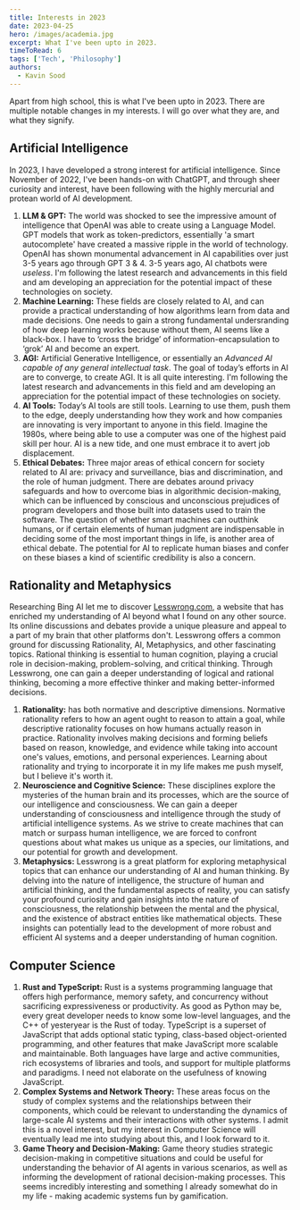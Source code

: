```yaml
---
title: Interests in 2023
date: 2023-04-25
hero: /images/academia.jpg
excerpt: What I've been upto in 2023.
timeToRead: 6
tags: ['Tech', 'Philosophy']
authors:
  - Kavin Sood
---
```


Apart from high school, this is what I've been upto in 2023. There are multiple notable changes in my interests. I will go over what they are, and what they signify.

## Artificial Intelligence
In 2023, I have developed a strong interest for artificial intelligence. Since November of 2022, I've been hands-on with ChatGPT, and through sheer curiosity and interest, have been following with the highly mercurial and protean world of AI development.
1. **LLM & GPT:** The world was shocked to see the impressive amount of intelligence that OpenAI was able to create using a Language Model. GPT models that work as token-predictors, essentially 'a smart autocomplete' have created a massive ripple in the world of technology. OpenAI has shown monumental advancement in AI capabilities over just 3-5 years ago through GPT 3 & 4. 3-5 years ago, AI chatbots were _useless_. I'm following the latest research and advancements in this field and am developing an appreciation for the potential impact of these technologies on society.
2. **Machine Learning:** These fields are closely related to AI, and can provide a practical understanding of how algorithms learn from data and made decisions. One needs to gain a strong fundamental undersranding of how deep learning works because without them, AI seems like a black-box. I have to ‘cross the bridge’ of information-encapsulation to ‘grok’ AI and become an expert.
3. **AGI:** Artificial Generative Intelligence, or essentially an _Advanced AI capable of any general intellectual task_. The goal of today’s efforts in AI are to converge, to create AGI. It is all quite interesting. I'm following the latest research and advancements in this field and am developing an appreciation for the potential impact of these technologies on society.
4. **AI Tools:** Today’s AI tools are still tools. Learning to use them, push them to the edge, deeply understanding how they work and how companies are innovating is very important to anyone in this field. Imagine the 1980s, where being able to use a computer was one of the highest paid skill per hour. AI is a new tide, and one must embrace it to avert job displacement.
5. **Ethical Debates:** Three major areas of ethical concern for society related to AI are: privacy and surveillance, bias and discrimination, and the role of human judgment. There are debates around privacy safeguards and how to overcome bias in algorithmic decision-making, which can be influenced by conscious and unconscious prejudices of program developers and those built into datasets used to train the software. The question of whether smart machines can outthink humans, or if certain elements of human judgment are indispensable in deciding some of the most important things in life, is another area of ethical debate. The potential for AI to replicate human biases and confer on these biases a kind of scientific credibility is also a concern.

## Rationality and Metaphysics
Researching Bing AI let me to discover [Lesswrong.com](http://Lesswrong.com), a website that has enriched my understanding of AI beyond what I found on any other source. Its online discussions and debates provide a unique pleasure and appeal to a part of my brain that other platforms don't. Lesswrong offers a common ground for discussing Rationality, AI, Metaphysics, and other fascinating topics. Rational thinking is essential to human cognition, playing a crucial role in decision-making, problem-solving, and critical thinking. Through Lesswrong, one can gain a deeper understanding of logical and rational thinking, becoming a more effective thinker and making better-informed decisions.
1. **Rationality:** has both normative and descriptive dimensions. Normative rationality refers to how an agent ought to reason to attain a goal, while descriptive rationality focuses on how humans actually reason in practice. Rationality involves making decisions and forming beliefs based on reason, knowledge, and evidence while taking into account one's values, emotions, and personal experiences. Learning about rationality and trying to incorporate it in my life makes me push myself, but I believe it's worth it.
2. **Neuroscience and Cognitive Science:** These disciplines explore the mysteries of the human brain and its processes, which are the source of our intelligence and consciousness. We can gain a deeper understanding of consciousness and intelligence through the study of artificial intelligence systems. As we strive to create machines that can match or surpass human intelligence, we are forced to confront questions about what makes us unique as a species, our limitations, and our potential for growth and development.
3. **Metaphysics:** Lesswrong is a great platform for exploring metaphysical topics that can enhance our understanding of AI and human thinking. By delving into the nature of intelligence, the structure of human and artificial thinking, and the fundamental aspects of reality, you can satisfy your profound curiosity and gain insights into the nature of consciousness, the relationship between the mental and the physical, and the existence of abstract entities like mathematical objects. These insights can potentially lead to the development of more robust and efficient AI systems and a deeper understanding of human cognition.

## Computer Science
1. **Rust and TypeScript:** Rust is a systems programming language that offers high performance, memory safety, and concurrency without sacrificing expressiveness or productivity. As good as Python may be, every great developer needs to know some low-level languages, and the C++ of yesteryear is the Rust of today. TypeScript is a superset of JavaScript that adds optional static typing, class-based object-oriented programming, and other features that make JavaScript more scalable and maintainable. Both languages have large and active communities, rich ecosystems of libraries and tools, and support for multiple platforms and paradigms. I need not elaborate on the usefulness of knowing JavaScript.
2. **Complex Systems and Network Theory:** These areas focus on the study of complex systems and the relationships between their components, which could be relevant to understanding the dynamics of large-scale AI systems and their interactions with other systems. I admit this is a novel interest, but my interest in Computer Science will eventually lead me into studying about this, and I look forward to it.
3. **Game Theory and Decision-Making:** Game theory studies strategic decision-making in competitive situations and could be useful for understanding the behavior of AI agents in various scenarios, as well as informing the development of rational decision-making processes. This seems incredibly interesting and something I already somewhat do in my life - making academic systems fun by gamification.